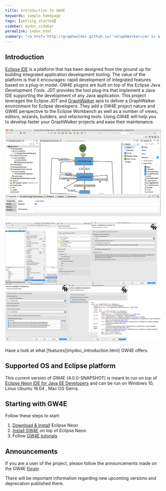 ```yaml
---
title: Introduction to GW4E
keywords: sample homepage
tags: [getting_started]
sidebar: mydoc_sidebar
permalink: index.html
summary: "<a href='http://graphwalker.github.io/'>GraphWalker</a> is a open source Model Based Testing tool for test automation. The GW4E project, distinct from the GraphWalker project, aims to deliver Eclipse plugins providing the ability to use the GraphWalker standard features (and much more) directly in the Eclipse IDE. In a hurry? <a href='https://youtu.be/GvPF3VvDduw'>View it on Youtube</a>"
---
```


## Introduction 

[Eclipse IDE](https://www.eclipse.org/neon/) is a platform that has been designed from the ground up for building integrated application development tooling. The value of the platform is that it encourages: rapid development of integrated features based on a plug-in model. 
GW4E plugins are built on top of the Eclipse *J*ava *D*evelopment *T*ools. JDT provides the tool plug-ins that implement a Java IDE supporting the development of any Java application. 
This project leverages the Eclipse JDT and [GraphWalker](http://graphwalker.github.io/) apis to deliver a GraphWalker environment for Eclipse developers. They add a GW4E project nature and GW4E perspective to the Eclipse Workbench as well as a number of views, editors, wizards, builders, and refactoring tools. 
Using GW4E will help you to develop faster your GraphWalker projects and ease their maintenance.

<center><img src="/images/gw4e/gw4e-editor.png" alt="GW4E Graph Editor"></center>  
<br/>
<center><img src="/images/gw4e/test-generation-wizard.png" alt="GW4E Java Test Conversion Wizard Pages"></center>  
<br/>
Have a look at what [features](mydoc_introduction.html) GW4E offers.

## Supported OS and Eclipse platform

This current version of GW4E (4.0.0-SNAPSHOT) is meant to run on top of [Eclipse Neon IDE for Java EE Developers](https://www.eclipse.org/neon/) and can be run on Windows 10, Linux Ubuntu 16.04 , Mac OS Sierra.

## Starting with GW4E

Follow these steps to start:

  1. [Download & Install](/mydoc_install_eclipse) Eclipse Neon
  2. [Install GW4E](/mydoc_install_gw4e_on_top_of_eclipse) on top of Eclipse Neon
  3. Follow [GW4E tutorials](/mydoc_tutorial_introduction)

## Announcements

If you are a user of the project, please follow the announcements made on the GW4E [forum](https://groups.google.com/forum/?hl=en#!forum/gw4e)

There will be important information regarding new upcoming versions and deprecation published there.

